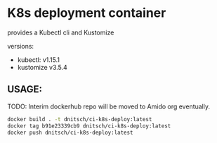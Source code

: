 # K8s deployment container

provides a Kubectl cli  and Kustomize

versions:
  - kubectl: v1.15.1
  - kustomize v3.5.4


USAGE:
---

TODO: Interim dockerhub repo will be moved to Amido org eventually.

```bash
docker build . -t dnitsch/ci-k8s-deploy:latest
docker tag b91e23339cb9 dnitsch/ci-k8s-deploy:latest
docker push dnitsch/ci-k8s-deploy:latest
```

